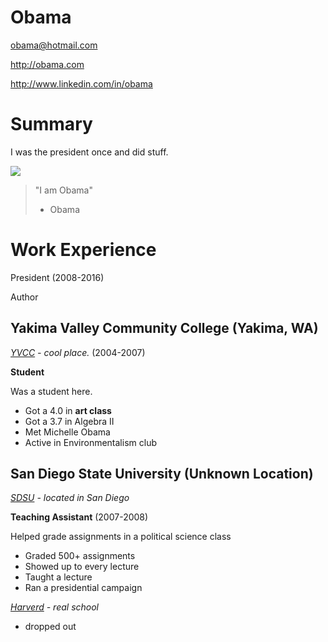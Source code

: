 # Obama
obama@hotmail.com

http://obama.com

http://www.linkedin.com/in/obama

# Summary

I was the president once and did stuff.

![](https://media.vanityfair.com/photos/6036a15657f37ea4415256d2/master/pass/1225292516)


> "I am Obama"
> - Obama

# Work Experience
President (2008-2016)

Author 

## Yakima Valley Community College (Yakima, WA)

*[YVCC](https://www.yvcc.edu/) - cool place.* (2004-2007)

**Student**

Was a student here.

- Got a 4.0 in **art class**
- Got a 3.7 in Algebra II
- Met Michelle Obama
- Active in Environmentalism club

## San Diego State University (Unknown Location)
*[SDSU](https://www.sdsu.edu/) - located in San Diego*

**Teaching Assistant** (2007-2008)

Helped grade assignments in a political science class

- Graded 500+ assignments
- Showed up to every lecture
- Taught a lecture
- Ran a presidential campaign 


 *[Harverd](https://twitter.com/vincestaples) - real school*

 - dropped out


